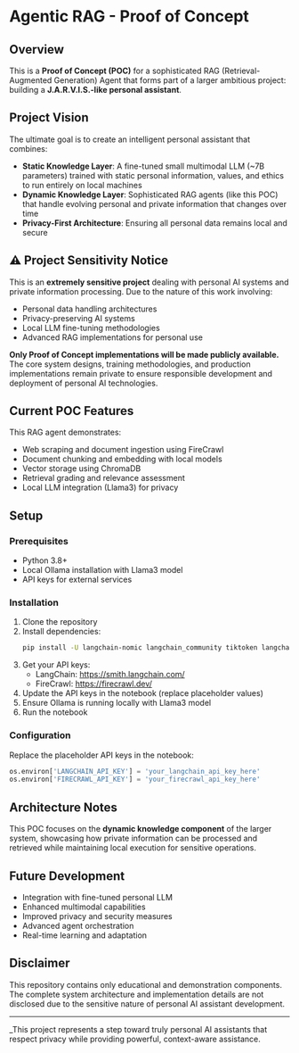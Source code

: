 # Agentic RAG - Proof of Concept

## Overview

This is a **Proof of Concept (POC)** for a sophisticated RAG (Retrieval-Augmented Generation) Agent that forms part of a larger ambitious project: building a **J.A.R.V.I.S.-like personal assistant**.

## Project Vision

The ultimate goal is to create an intelligent personal assistant that combines:

- **Static Knowledge Layer**: A fine-tuned small multimodal LLM (~7B parameters) trained with static personal information, values, and ethics to run entirely on local machines
- **Dynamic Knowledge Layer**: Sophisticated RAG agents (like this POC) that handle evolving personal and private information that changes over time
- **Privacy-First Architecture**: Ensuring all personal data remains local and secure

## ⚠️ Project Sensitivity Notice

This is an **extremely sensitive project** dealing with personal AI systems and private information processing. Due to the nature of this work involving:

- Personal data handling architectures
- Privacy-preserving AI systems
- Local LLM fine-tuning methodologies
- Advanced RAG implementations for personal use

**Only Proof of Concept implementations will be made publicly available.** The core system designs, training methodologies, and production implementations remain private to ensure responsible development and deployment of personal AI technologies.

## Current POC Features

This RAG agent demonstrates:

- Web scraping and document ingestion using FireCrawl
- Document chunking and embedding with local models
- Vector storage using ChromaDB
- Retrieval grading and relevance assessment
- Local LLM integration (Llama3) for privacy

## Setup

### Prerequisites

- Python 3.8+
- Local Ollama installation with Llama3 model
- API keys for external services

### Installation

1. Clone the repository
2. Install dependencies:
   ```bash
   pip install -U langchain-nomic langchain_community tiktoken langchainhub chromadb langchain langgraph tavily-python gpt4all firecrawl-py
   ```
3. Get your API keys:
   - LangChain: https://smith.langchain.com/
   - FireCrawl: https://firecrawl.dev/
4. Update the API keys in the notebook (replace placeholder values)
5. Ensure Ollama is running locally with Llama3 model
6. Run the notebook

### Configuration

Replace the placeholder API keys in the notebook:

```python
os.environ['LANGCHAIN_API_KEY'] = 'your_langchain_api_key_here'
os.environ['FIRECRAWL_API_KEY'] = 'your_firecrawl_api_key_here'
```

## Architecture Notes

This POC focuses on the **dynamic knowledge component** of the larger system, showcasing how private information can be processed and retrieved while maintaining local execution for sensitive operations.

## Future Development

- Integration with fine-tuned personal LLM
- Enhanced multimodal capabilities
- Improved privacy and security measures
- Advanced agent orchestration
- Real-time learning and adaptation

## Disclaimer

This repository contains only educational and demonstration components. The complete system architecture and implementation details are not disclosed due to the sensitive nature of personal AI assistant development.

---

\_This project represents a step toward truly personal AI assistants that respect privacy while providing powerful, context-aware assistance.
